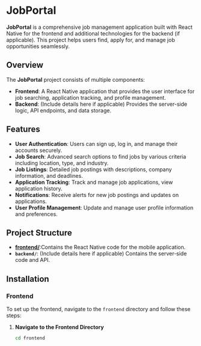 # JobPortal

**JobPortal** is a comprehensive job management application built with React Native for the frontend and additional technologies for the backend (if applicable). This project helps users find, apply for, and manage job opportunities seamlessly.

## Overview

The **JobPortal** project consists of multiple components:

- **Frontend**: A React Native application that provides the user interface for job searching, application tracking, and profile management.
- **Backend**: (Include details here if applicable) Provides the server-side logic, API endpoints, and data storage.

## Features

- **User Authentication**: Users can sign up, log in, and manage their accounts securely.
- **Job Search**: Advanced search options to find jobs by various criteria including location, type, and industry.
- **Job Listings**: Detailed job postings with descriptions, company information, and deadlines.
- **Application Tracking**: Track and manage job applications, view application history.
- **Notifications**: Receive alerts for new job postings and updates on applications.
- **User Profile Management**: Update and manage user profile information and preferences.

## Project Structure

- **[frontend/](./frontend/README.md)**:Contains the React Native code for the mobile application.
- **`backend/`**: (Include details here if applicable) Contains the server-side code and API.

## Installation

### Frontend

To set up the frontend, navigate to the `frontend` directory and follow these steps:

1. **Navigate to the Frontend Directory**
   ```bash
   cd frontend
   ```
